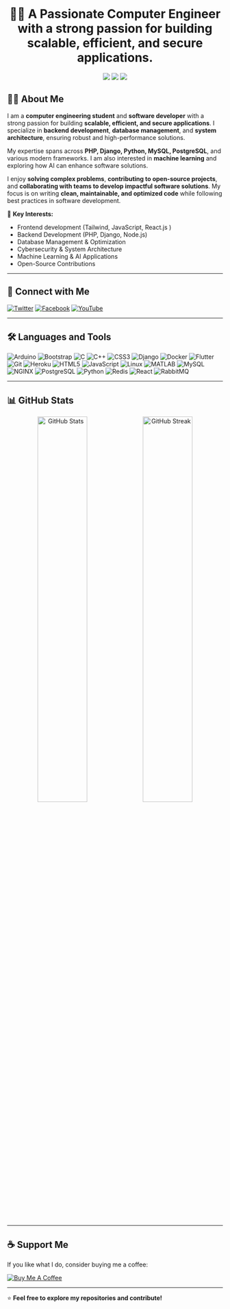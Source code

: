 <h1 align="center">👨‍💻 A Passionate Computer Engineer with a strong passion for building <strong>scalable, efficient, and secure applications</strong>.</h1>  
  
<p align="center">    
  <img src="https://img.shields.io/badge/-Machine%20Learning-blueviolet?style=flat-square" />        
  <img src="https://img.shields.io/badge/-Software%20Developer-brightgreen?style=flat-square" />              
  <img src="https://img.shields.io/badge/-Open%20Source%20Enthusiast-orange?style=flat-square" />    
</p>             
        
## 👨‍💻 About Me   
                                                                                                                                                       
I am a **computer engineering student** and **software developer** with a strong passion for building **scalable, efficient, and secure applications**. I specialize in **backend development**, **database management**, and **system architecture**, ensuring robust and high-performance solutions.  

My expertise spans across **PHP, Django, Python, MySQL, PostgreSQL**, and various modern frameworks. I am also interested in **machine learning** and exploring how AI can enhance software solutions.  

I enjoy **solving complex problems**, **contributing to open-source projects**, and **collaborating with teams to develop impactful software solutions**. My focus is on writing **clean, maintainable, and optimized code** while following best practices in software development.  

📌 **Key Interests:**  
- Frontend development (Tailwind, JavaScript, React.js ) 
- Backend Development (PHP, Django, Node.js)  
- Database Management & Optimization  
- Cybersecurity & System Architecture   
- Machine Learning & AI Applications   
- Open-Source Contributions  

---

## 🚀 Connect with Me
[![Twitter](https://img.shields.io/badge/Twitter-1DA1F2?style=for-the-badge&logo=twitter&logoColor=white)](https://twitter.com/)
[![Facebook](https://img.shields.io/badge/Facebook-1877F2?style=for-the-badge&logo=facebook&logoColor=white)](https://facebook.com/)
[![YouTube](https://img.shields.io/badge/YouTube-FF0000?style=for-the-badge&logo=youtube&logoColor=white)](https://youtube.com/)

---

## 🛠️ Languages and Tools

![Arduino](https://img.shields.io/badge/-Arduino-00979D?style=flat-square&logo=arduino&logoColor=white)
![Bootstrap](https://img.shields.io/badge/-Bootstrap-563D7C?style=flat-square&logo=bootstrap)
![C](https://img.shields.io/badge/-C-A8B9CC?style=flat-square&logo=c&logoColor=black)
![C++](https://img.shields.io/badge/-C++-00599C?style=flat-square&logo=c%2B%2B&logoColor=white)
![CSS3](https://img.shields.io/badge/-CSS3-1572B6?style=flat-square&logo=css3)
![Django](https://img.shields.io/badge/-Django-092E20?style=flat-square&logo=django)
![Docker](https://img.shields.io/badge/-Docker-2496ED?style=flat-square&logo=docker&logoColor=white)
![Flutter](https://img.shields.io/badge/-Flutter-02569B?style=flat-square&logo=flutter)
![Git](https://img.shields.io/badge/-Git-F05032?style=flat-square&logo=git&logoColor=white)
![Heroku](https://img.shields.io/badge/-Heroku-430098?style=flat-square&logo=heroku)
![HTML5](https://img.shields.io/badge/-HTML5-E34F26?style=flat-square&logo=html5&logoColor=white)
![JavaScript](https://img.shields.io/badge/-JavaScript-F7DF1E?style=flat-square&logo=javascript&logoColor=black)
![Linux](https://img.shields.io/badge/-Linux-FCC624?style=flat-square&logo=linux&logoColor=black)
![MATLAB](https://img.shields.io/badge/-MATLAB-0076A8?style=flat-square&logo=mathworks)
![MySQL](https://img.shields.io/badge/-MySQL-4479A1?style=flat-square&logo=mysql&logoColor=white)
![NGINX](https://img.shields.io/badge/-NGINX-009639?style=flat-square&logo=nginx)
![PostgreSQL](https://img.shields.io/badge/-PostgreSQL-336791?style=flat-square&logo=postgresql)
![Python](https://img.shields.io/badge/-Python-3776AB?style=flat-square&logo=python&logoColor=white)
![Redis](https://img.shields.io/badge/-Redis-DC382D?style=flat-square&logo=redis)
![React](https://img.shields.io/badge/-React-61DAFB?style=flat-square&logo=react)
![RabbitMQ](https://img.shields.io/badge/-RabbitMQ-FF6600?style=flat-square&logo=rabbitmq&logoColor=white)

---

## 📊 GitHub Stats

<p align="center">
  <img src="https://github-readme-stats.vercel.app/api?username=c-elgol&show_icons=true&theme=radical&include_all_commits=true&count_private=true" alt="GitHub Stats" width="48%" />
  <img src="https://github-readme-streak-stats.herokuapp.com/?user=c-elgol&theme=radical&hide_border=true" alt="GitHub Streak" width="48%" />
</p>


---

## ☕ Support Me
If you like what I do, consider buying me a coffee:

[![Buy Me A Coffee](https://img.shields.io/badge/☕-Buy%20me%20a%20coffee-FFDD00?style=for-the-badge&logo=buy-me-a-coffee&logoColor=black)](https://www.buymeacoffee.com/yourusername)

---

⭐ **Feel free to explore my repositories and contribute!**
